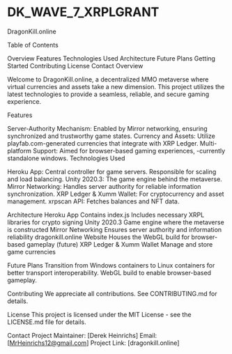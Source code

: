 # DK_WAVE_7_XRPLGRANT
DragonKill.online

Table of Contents

Overview
Features
Technologies Used
Architecture
Future Plans
Getting Started
Contributing
License
Contact
Overview

Welcome to DragonKill.online, a decentralized MMO metaverse where virtual currencies and assets take a new dimension. This project utilizes the latest technologies to provide a seamless, reliable, and secure gaming experience.

Features

Server-Authority Mechanism: Enabled by Mirror networking, ensuring synchronized and trustworthy game states.
Currency and Assets: Utilize playfab.com-generated currencies that integrate with XRP Ledger.
Multi-platform Support: Aimed for browser-based gaming experiences, -currently standalone windows.
Technologies Used

Heroku App: Central controller for game servers. Responsible for scaling and load balancing.
Unity 2020.3: The game engine behind the metaverse.
Mirror Networking: Handles server authority for reliable information synchronization.
XRP Ledger & Xumm Wallet: For cryptocurrency and asset management.
xrpscan API: Fetches balances and NFT data.

Architecture
Heroku App
Contains index.js
Includes necessary XRPL libraries for crypto signing
Unity 2020.3
Game engine where the metaverse is constructed
Mirror Networking
Ensures server authority and information reliability
dragonkill.online Website
Houses the WebGL build for browser-based gameplay (future)
XRP Ledger & Xumm Wallet
Manage and store game currencies

Future Plans
Transition from Windows containers to Linux containers for better transport interoperability.
WebGL build to enable browser-based gameplay.

Contributing
We appreciate all contributions. See CONTRIBUTING.md for details.

License
This project is licensed under the MIT License - see the LICENSE.md file for details.

Contact
Project Maintainer: [Derek Heinrichs]
Email: [MrHeinrichs12@gmail.com]
Project Link: [dragonkill.online]
